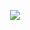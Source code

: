 <p align='center'>
<img src="https://capsule-render.vercel.app/api?type=waving&height=250&color=gradient&text=Cesar%20Orozco&textBg=false&fontSize=35&fontAlign=23&fontAlignY=26&desc=Data%20Analyst/Sales&descSize=25&descAlign=82&descAlignY=67&reversal=true&rotate=0"/> 
</p>
